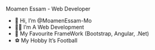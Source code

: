 Moamen Essam - Web Developer
- 👋 Hi, I’m @MoamenEssam-Mo
- 👨‍💻 I’m A Web Development
- 🧱 My Favourite FrameWork (Bootstrap, Angular, .Net)
- ⚽ My Hobby It’s Football
